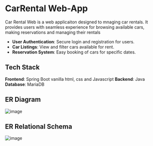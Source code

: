 # CarRental Web-App
Car Rental Web is a web applicaiton designed to mnaging car rentals. It provides users with seamless experience for browsing available cars, making reservations and managing their rentals


- **User Authentication**: Secure login and registration for users.
- **Car Listings**: View and filter cars available for rent.
- **Reservation System**: Easy booking of cars for specific dates.

## Tech Stack
**Frontend**: Spring Boot vanilla html, css and Javascript
**Backend**: Java
**Database**: MariaDB

## ER Diagram
![image](https://github.com/user-attachments/assets/a3498790-a376-432c-9b90-186e248400a3)
## ER Relational Schema
![image](https://github.com/user-attachments/assets/c1581fa6-a564-4e81-869a-93dc941dcb70)

